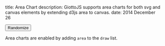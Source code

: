 title: Area Chart
description: GiottoJS supports area charts for both svg and canvas elements by extending d3js area to canvas.
date: 2014 December 26

<div class="row" giotto='examples/area/giotto.json'>
    <div class="col-sm-10">
        <div data-aspect-ratio="2:1">
        <div giotto-paper></div>
        </div>
    </div>
    <div class="col-sm-2">
        <button class="btn btn-default" type="submit" ng-controller="GiottoTools as vm" ng-click="vm.randomize()">Randomize</button>
    </div>
</div>

Area charts are enabled by adding ``area`` to the ``draw`` list.
